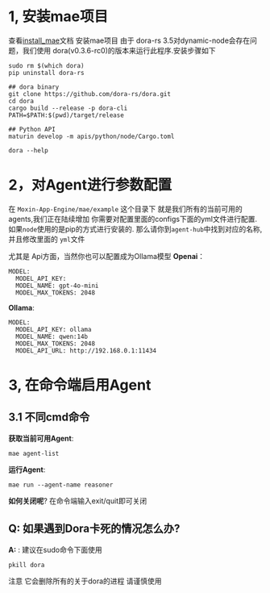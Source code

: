 # 1, 安装mae项目
查看[install_mae](install_mae.md)文档 安装mae项目
由于 dora-rs 3.5对dynamic-node会存在问题，我们使用 dora(v0.3.6-rc0)的版本来运行此程序.安装步骤如下
~~~
sudo rm $(which dora)
pip uninstall dora-rs

## dora binary
git clone https://github.com/dora-rs/dora.git
cd dora
cargo build --release -p dora-cli
PATH=$PATH:$(pwd)/target/release

## Python API
maturin develop -m apis/python/node/Cargo.toml

dora --help
~~~


# 2，对Agent进行参数配置
在 `Moxin-App-Engine/mae/example` 这个目录下 就是我们所有的当前可用的agents,我们正在陆续增加
你需要对配置里面的configs下面的yml文件进行配置. 
如果`node`使用的是pip的方式进行安装的. 那么请你到`agent-hub`中找到对应的名称,并且修改里面的
`yml`文件

尤其是 Api方面，当然你也可以配置成为Ollama模型
**Openai**：
~~~
MODEL:
  MODEL_API_KEY:  
  MODEL_NAME: gpt-4o-mini
  MODEL_MAX_TOKENS: 2048
~~~
**Ollama**:
~~~
MODEL:
  MODEL_API_KEY: ollama
  MODEL_NAME: qwen:14b
  MODEL_MAX_TOKENS: 2048
  MODEL_API_URL: http://192.168.0.1:11434
~~~

# 3, 在命令端启用Agent

## 3.1 不同cmd命令

**获取当前可用Agent**:
~~~ /shell
mae agent-list
~~~ 

**运行Agent**:
~~~ /shell
mae run --agent-name reasoner
~~~
**如何关闭呢**? 
在命令端输入exit/quit即可关闭



## Q: 如果遇到Dora卡死的情况怎么办? 
**A:** :  建议在sudo命令下面使用 
~~~
pkill dora 
~~~
注意 它会删除所有的关于dora的进程 请谨慎使用



